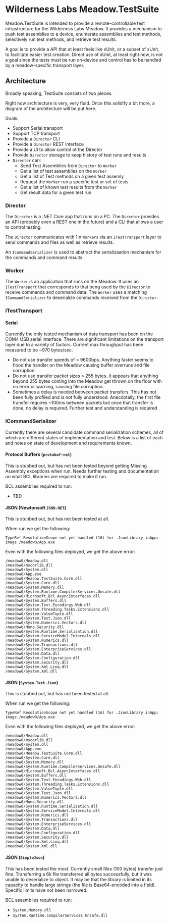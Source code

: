 # Wilderness Labs Meadow.TestSuite

Meadow.TestSuite is intended to provide a remote-controllable test infrastructure for the Wilderness Labs Meadow.  It provides a mechanism to push test assemblies to a device, enumerate assemblies and test methods, selectively run test methods, and retrieve test results.

A goal is to provide a API that at least feels like xUnit, or a subset of xUnit, to facilitate easier test creation.  Direct use of xUnit, at least right now, is not a goal since the tests must be run on-device and control has to be handled by a meadow-specific transport layer.

## Architecture

Broadly speaking, TestSuite consists of two pieces.

Right now architecture is very, very fluid. Once this solidify a bit more, a diagram of the architecture will be put here.  

Goals:
- Support Serial transport
- Support TCP transport
- Provide a `Director` CLI
- Provide a `Director` REST interface
- Provide a UI to allow control of the Director
- Provide `Director` storage to keep history of test runs and results
- `Director` can:
  - Send Test Assemblies from `Director` to `Worker`
  - Get a list of test assemblies on the `Worker`
  - Get a list of Test methods on a given test assemly
  - Request the `Worker` run a specific test or set of tests
  - Get a list of known test results from the `Worker`
  - Get result data for a given test run

### Director

The `Director` is a .NET Core app that runs on a PC. The `Director` provides an API  (probably even a REST one in the future) and a CLI that allows a user to control testing.  

The `Director` communicates with 1:n `Workers` via an `ITestTransport` layer to send commands and files as well as retrieve results.  

An `ICommandSerializer` is used to abstract the serializaation mechanism for the commands and command results.

### Worker

The `Worker` is an application that runs on the Meadow.  It uses an `ITestTransport` that corresponds to that beng used by the `Director` to receive commands and command data. The `Worker` uses a matching `ICommandSerializer` to deserialize commands received from the `Director`.

### ITestTransport

#### Serial

Currently the only tested mechanism of data transport has been on the COM4 USB serial interface.  There are significant limitations on the transport layer due to a variety of factors. Current max throughput has been measured to be ~970 bytes/sec.

- Do not use transfer speeds of > 9600bps.  Anything faster seems to flood the handler on the Meadow causing buffer overruns and file corruption.
- Do not use transfer packet sizes > 255 bytes.  It appears that anything beyond 255 bytes coming into the Meadow get thrown on the floor with no error or warning, causing file corruption.
- Sometimes a delay is needed between packet transfers.  This has not been fully profiled and is not fully understood.  Anecdotally, the first file transfer requires ~100ms between packets but once that transfer is done, no delay is required.  Further test and understanding is required

### ICommandSerializer

Currently there are several candidate command serialization schemes, all of which are different states of implementation and test.  Below is a list of each and notes on state of development and requirements known.

#### Protocol Buffers (`protobuf-net`)
This is stubbed out, but has not been tested beyond getting Missing Assembly exceptions when run.  Needs further testing and documentation on what BCL libraries are required to make it run.

BCL assemblies required to run:
- TBD

#### JSON (Newtonsoft `JSON.NET`)
This is stubbed out, but has not been tested at all.

When run we get the following:

```
TypeRef ResolutionScope not yet handled (16) for .JsonLibrary inApp:  image /meadow0/App.exe
```

Even with the following files deployed, we get the above error:

```
/meadow0/Meadow.dll
/meadow0/mscorlib.dll
/meadow0/System.dll
/meadow0/App.exe
/meadow0/Meadow.TestSuite.Core.dll
/meadow0/System.Core.dll
/meadow0/System.Memory.dll
/meadow0/System.Runtime.CompilerServices.Unsafe.dll
/meadow0/Microsoft.Bcl.AsyncInterfaces.dll
/meadow0/System.Buffers.dll
/meadow0/System.Text.Encodings.Web.dll
/meadow0/System.Threading.Tasks.Extensions.dll
/meadow0/System.ValueTuple.dll
/meadow0/System.Text.Json.dll
/meadow0/System.Numerics.Vectors.dll
/meadow0/Mono.Security.dll
/meadow0/System.Runtime.Serialization.dll
/meadow0/System.ServiceModel.Internals.dll
/meadow0/System.Numerics.dll
/meadow0/System.Transactions.dll
/meadow0/System.EnterpriseServices.dll
/meadow0/System.Data.dll
/meadow0/System.Configuration.dll
/meadow0/System.Security.dll
/meadow0/System.Xml.Linq.dll
/meadow0/System.Xml.dll
```


#### JSON (`System.Text.Json`)
This is stubbed out, but has not been tested at all.

When run we get the following:

```
TypeRef ResolutionScope not yet handled (16) for .JsonLibrary inApp:  image /meadow0/App.exe
```

Even with the following files deployed, we get the above error:

```
/meadow0/Meadow.dll
/meadow0/mscorlib.dll
/meadow0/System.dll
/meadow0/App.exe
/meadow0/Meadow.TestSuite.Core.dll
/meadow0/System.Core.dll
/meadow0/System.Memory.dll
/meadow0/System.Runtime.CompilerServices.Unsafe.dll
/meadow0/Microsoft.Bcl.AsyncInterfaces.dll
/meadow0/System.Buffers.dll
/meadow0/System.Text.Encodings.Web.dll
/meadow0/System.Threading.Tasks.Extensions.dll
/meadow0/System.ValueTuple.dll
/meadow0/System.Text.Json.dll
/meadow0/System.Numerics.Vectors.dll
/meadow0/Mono.Security.dll
/meadow0/System.Runtime.Serialization.dll
/meadow0/System.ServiceModel.Internals.dll
/meadow0/System.Numerics.dll
/meadow0/System.Transactions.dll
/meadow0/System.EnterpriseServices.dll
/meadow0/System.Data.dll
/meadow0/System.Configuration.dll
/meadow0/System.Security.dll
/meadow0/System.Xml.Linq.dll
/meadow0/System.Xml.dll
```


#### JSON (`SimpleJson`)
This has been tested the most.  Currently small files (100 bytes) transfer just fine.  Transferring a 6k file transferred all bytes successfully, but it was unable to deserialize to object.  It may be that the library is limited in its capacity to handle large strings (the file is Base64-encoded into a field).  Specific limits have not been narrowed.

BCL assemblies required to run:
- `System.Memory.dll`
- `System.Runtime.CompilerServices.Unsafe.dll`